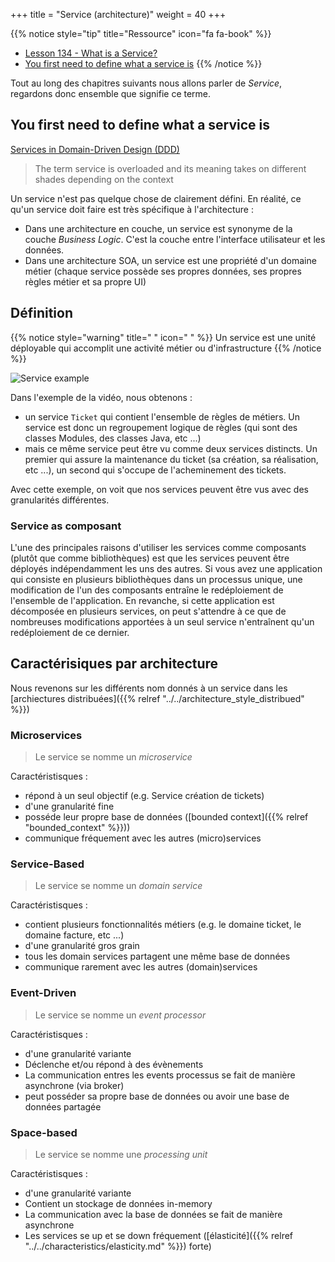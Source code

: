 +++
title = "Service (architecture)"
weight = 40
+++

{{% notice style="tip" title="Ressource" icon="fa fa-book" %}}

- [Lesson 134 - What is a Service?](https://youtu.be/AHMlV_Y80Zw)
- [You first need to define what a service is](https://softwareengineering.stackexchange.com/a/218394/385571)
  {{% /notice %}}

Tout au long des chapitres suivants nous allons parler de _Service_, regardons donc ensemble que signifie ce terme.

## You first need to define what a service is
[Services in Domain-Driven Design (DDD)](http://gorodinski.com/blog/2012/04/14/services-in-domain-driven-design-ddd/)
> The term service is overloaded and its meaning takes on different shades depending on the context

Un service n'est pas quelque chose de clairement défini. En réalité, ce qu'un service doit faire est très spécifique à l'architecture :
- Dans une architecture en couche, un service est synonyme de la couche *Business Logic*. C'est la couche entre l'interface utilisateur et les données. 
- Dans une architecture SOA, un service est une propriété d'un domaine métier (chaque service possède ses propres données, ses propres règles métier et sa propre UI)

## Définition

{{% notice style="warning" title=" " icon=" " %}}
Un service est une unité déployable qui accomplit une activité métier ou d'infrastructure
{{% /notice %}}

![Service example](../images/service_example.png)

Dans l'exemple de la vidéo, nous obtenons :

- un service `Ticket` qui contient l'ensemble de règles de métiers. Un service est donc un regroupement logique de règles (qui sont des classes Modules, des classes Java, etc ...)
- mais ce même service peut être vu comme deux services distincts. Un premier qui assure la maintenance du ticket (sa création, sa réalisation, etc ...), un second qui s'occupe de l'acheminement des tickets.

Avec cette exemple, on voit que nos services peuvent être vus avec des granularités différentes.

### Service as composant

L'une des principales raisons d'utiliser les services comme composants (plutôt que comme bibliothèques) est que les services peuvent être déployés indépendamment les uns des autres. Si vous avez une application qui consiste en plusieurs bibliothèques dans un processus unique, une modification de l'un des composants entraîne le redéploiement de l'ensemble de l'application. En revanche, si cette application est décomposée en plusieurs services, on peut s'attendre à ce que de nombreuses modifications apportées à un seul service n'entraînent qu'un redéploiement de ce dernier.

## Caractérisiques par architecture

Nous revenons sur les différents nom donnés à un service dans les [archiectures distribuées]({{% relref "../../architecture_style_distribued" %}})

### Microservices

> Le service se nomme un _microservice_

Caractéristisques :

- répond à un seul objectif (e.g. Service création de tickets)
- d'une granularité fine
- posséde leur propre base de données ([bounded context]({{% relref "bounded_context" %}}))
- communique fréquement avec les autres (micro)services

### Service-Based

> Le service se nomme un _domain service_

Caractéristisques :

- contient plusieurs fonctionnalités métiers (e.g. le domaine ticket, le domaine facture, etc ...)
- d'une granularité gros grain
- tous les domain services partagent une même base de données
- communique rarement avec les autres (domain)services

### Event-Driven

> Le service se nomme un _event processor_

Caractéristisques :

- d'une granularité variante
- Déclenche et/ou répond à des évènements
- La communication entres les events processus se fait de manière asynchrone (via broker)
- peut posséder sa propre base de données ou avoir une base de données partagée

### Space-based

> Le service se nomme une _processing unit_

Caractéristisques :

- d'une granularité variante
- Contient un stockage de données in-memory
- La communication avec la base de données se fait de manière asynchrone
- Les services se up et se down fréquement ([élasticité]({{% relref "../../characteristics/elasticity.md" %}}) forte)

